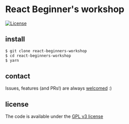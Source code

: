 # React Beginner's workshop

[![License][license-image]][license-url]

## install
```bash
$ git clone react-beginners-workshop
$ cd react-beginners-workshop
$ yarn
```

## contact
Issues, features (and PRs!) are always [welcomed][issues-url] :)

## license
The code is available under the [GPL v3 license][license-url]

[issues-url]: https://github.com/goldylucks/react-beginners-workshop/issues

[license-image]: https://img.shields.io/badge/license-GPL%20v3-brightgreen.svg
[license-url]: http://www.gnu.org/licenses/gpl-3.0.en.html